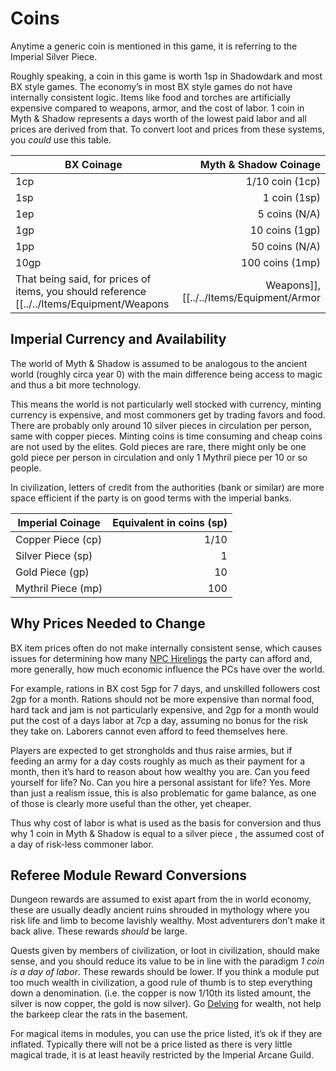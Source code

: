 # Coins

Anytime a generic coin is mentioned in this game, it is referring to the Imperial Silver Piece.

Roughly speaking, a coin in this game is worth 1sp in Shadowdark and most BX style games. The economy’s in most BX style games do not have internally consistent logic. Items like food and torches are artificially expensive compared to weapons, armor, and the cost of labor. 1 coin in Myth & Shadow represents a days worth of the lowest paid labor and all prices are derived from that. To convert loot and prices from these systems, you *could* use this table.

| BX Coinage | Myth & Shadow Coinage |
| ---------- | --------------------: |
| 1cp        |       1/10 coin (1cp) |
| 1sp        |          1 coin (1sp) |
| 1ep        |         5 coins (N/A) |
| 1gp        |        10 coins (1gp) |
| 1pp        |        50 coins (N/A) |
| 10gp       |       100 coins (1mp) |
That being said, for prices of items, you should reference [[../../Items/Equipment/Weapons|Weapons]], [[../../Items/Equipment/Armor|Armor]], [[../../Items/Equipment/Standard Gear|Standard Gear]], or the [Detailed Price Master List](Detailed%20Prices/Detailed%20Price%20Master%20List.md) to find the appropriate cost. Gems are treated like consolidated coin.
## Imperial Currency and Availability
The world of Myth & Shadow is assumed to be analogous to the ancient world (roughly circa year 0) with the main difference being access to magic and thus a bit more technology.

This means the world is not particularly well stocked with currency, minting currency is expensive, and most commoners get by trading favors and food. There are probably only around 10 silver pieces in circulation per person, same with copper pieces. Minting coins is time consuming and cheap coins are not used by the elites. Gold pieces are rare, there might only be one gold piece per person in circulation and only 1 Mythril piece per 10 or so people.

In civilization, letters of credit from the authorities (bank or similar) are more space efficient if the party is on good terms with the imperial banks.

| Imperial Coinage   | Equivalent in coins (sp) |
| ------------------ | -----------------------: |
| Copper Piece (cp)  |                     1/10 |
| Silver Piece (sp)  |                        1 |
| Gold Piece (gp)    |                       10 |
| Mythril Piece (mp) |                      100 |
## Why Prices Needed to Change
BX item prices often do not make internally consistent sense, which causes issues for determining how many [NPC Hirelings](../../Social%20Systems/NPC%20Hirelings.md) the party can afford and, more generally, how much economic influence the PCs have over the world. 

For example, rations in BX cost 5gp for 7 days, and unskilled followers cost 2gp for a month. Rations should not be more expensive than normal food, hard tack and jam is not particularly expensive, and 2gp for a month would put the cost of a days labor at 7cp a day, assuming no bonus for the risk they take on. Laborers cannot even afford to feed themselves here. 

Players are expected to get strongholds and thus raise armies, but if feeding an army for a day costs roughly as much as their payment for a month, then it’s hard to reason about how wealthy you are. Can you feed yourself for life? No. Can you hire a personal assistant for life? Yes. More than just a realism issue, this is also problematic for game balance, as one of those is clearly more useful than the other, yet cheaper.

Thus why cost of labor is what is used as the basis for conversion and thus why 1 coin in Myth & Shadow is equal to a silver piece , the assumed cost of a day of risk-less commoner labor. 
## Referee Module Reward Conversions
Dungeon rewards are assumed to exist apart from the in world economy, these are usually deadly ancient ruins shrouded in mythology where you risk life and limb to become lavishly wealthy. Most adventurers don’t make it back alive. These rewards *should* be large.

Quests given by members of civilization, or loot in civilization, should make sense, and you should reduce its value to be in line with the paradigm *1 coin is a day of labor*. These rewards should be lower. If you think a module put too much wealth in civilization, a good rule of thumb is to step everything down a denomination. (i.e. the copper is now 1/10th its listed amount, the silver is now copper, the gold is now silver).
	Go [Delving](../../Game%20Procedures/Delving.md) for wealth, not help the barkeep clear the rats in the basement.

For magical items in modules, you can use the price listed, it’s ok if they are inflated. Typically there will not be a price listed as there is very little magical trade, it is at least heavily restricted by the Imperial Arcane Guild.